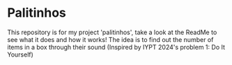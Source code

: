 # Palitinhos
This repository is for my project 'palitinhos', take a look at the ReadMe to see what it does and how it works! The idea is to find out the number of items in a box through their sound (Inspired by IYPT 2024's problem 1: Do It Yourself)
